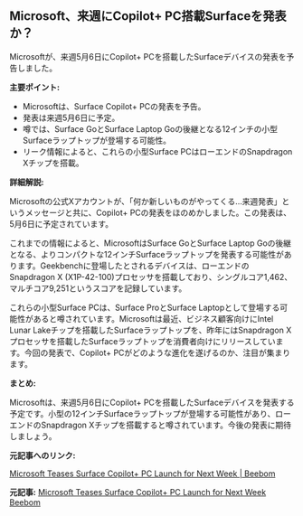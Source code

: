 ## Microsoft、来週にCopilot+ PC搭載Surfaceを発表か？

Microsoftが、来週5月6日にCopilot+ PCを搭載したSurfaceデバイスの発表を予告しました。

**主要ポイント:**

* Microsoftは、Surface Copilot+ PCの発表を予告。
* 発表は来週5月6日に予定。
* 噂では、Surface GoとSurface Laptop Goの後継となる12インチの小型Surfaceラップトップが登場する可能性。
* リーク情報によると、これらの小型Surface PCはローエンドのSnapdragon Xチップを搭載。

**詳細解説:**

Microsoftの公式Xアカウントが、「何か新しいものがやってくる…来週発表」というメッセージと共に、Copilot+ PCの発表をほのめかしました。この発表は、5月6日に予定されています。

これまでの情報によると、MicrosoftはSurface GoとSurface Laptop Goの後継となる、よりコンパクトな12インチSurfaceラップトップを発表する可能性があります。Geekbenchに登場したとされるデバイスは、ローエンドのSnapdragon X (X1P-42-100)プロセッサを搭載しており、シングルコア1,462、マルチコア9,251というスコアを記録しています。

これらの小型Surface PCは、Surface ProとSurface Laptopとして登場する可能性があると噂されています。Microsoftは最近、ビジネス顧客向けにIntel Lunar Lakeチップを搭載したSurfaceラップトップを、昨年にはSnapdragon Xプロセッサを搭載したSurfaceラップトップを消費者向けにリリースしています。今回の発表で、Copilot+ PCがどのような進化を遂げるのか、注目が集まります。

**まとめ:**

Microsoftは、来週5月6日にCopilot+ PCを搭載したSurfaceデバイスを発表する予定です。小型の12インチSurfaceラップトップが登場する可能性があり、ローエンドのSnapdragon Xチップを搭載すると噂されています。今後の発表に期待しましょう。

**元記事へのリンク:**

[Microsoft Teases Surface Copilot+ PC Launch for Next Week | Beebom](https://beebom.com/microsoft-teases-surface-copilot-pc-launch-next-week/)


**元記事:** [Microsoft Teases Surface Copilot+ PC Launch for Next Week Beebom](https://beebom.com/microsoft-surface-copilot-plus-pc-launch-teased/)